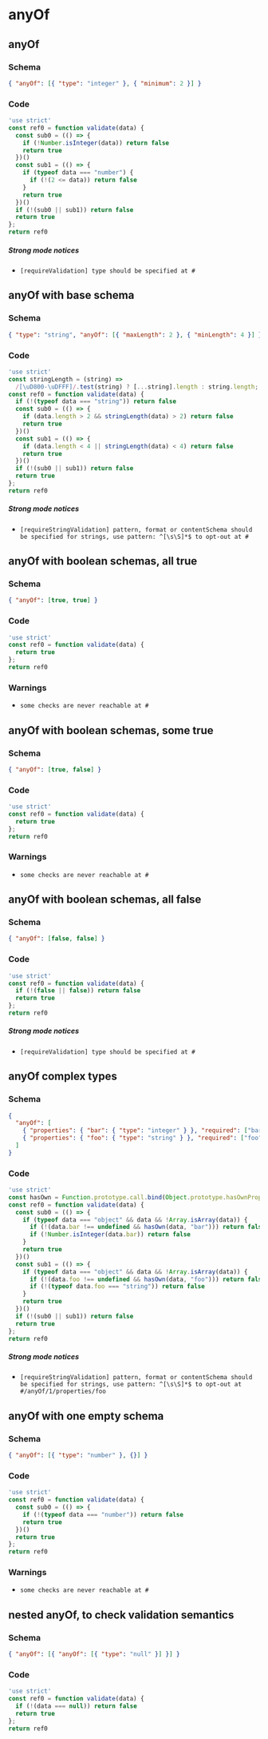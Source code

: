 # anyOf

## anyOf

### Schema

```json
{ "anyOf": [{ "type": "integer" }, { "minimum": 2 }] }
```

### Code

```js
'use strict'
const ref0 = function validate(data) {
  const sub0 = (() => {
    if (!Number.isInteger(data)) return false
    return true
  })()
  const sub1 = (() => {
    if (typeof data === "number") {
      if (!(2 <= data)) return false
    }
    return true
  })()
  if (!(sub0 || sub1)) return false
  return true
};
return ref0
```

##### Strong mode notices

 * `[requireValidation] type should be specified at #`


## anyOf with base schema

### Schema

```json
{ "type": "string", "anyOf": [{ "maxLength": 2 }, { "minLength": 4 }] }
```

### Code

```js
'use strict'
const stringLength = (string) =>
  /[\uD800-\uDFFF]/.test(string) ? [...string].length : string.length;
const ref0 = function validate(data) {
  if (!(typeof data === "string")) return false
  const sub0 = (() => {
    if (data.length > 2 && stringLength(data) > 2) return false
    return true
  })()
  const sub1 = (() => {
    if (data.length < 4 || stringLength(data) < 4) return false
    return true
  })()
  if (!(sub0 || sub1)) return false
  return true
};
return ref0
```

##### Strong mode notices

 * `[requireStringValidation] pattern, format or contentSchema should be specified for strings, use pattern: ^[\s\S]*$ to opt-out at #`


## anyOf with boolean schemas, all true

### Schema

```json
{ "anyOf": [true, true] }
```

### Code

```js
'use strict'
const ref0 = function validate(data) {
  return true
};
return ref0
```

### Warnings

 * `some checks are never reachable at #`


## anyOf with boolean schemas, some true

### Schema

```json
{ "anyOf": [true, false] }
```

### Code

```js
'use strict'
const ref0 = function validate(data) {
  return true
};
return ref0
```

### Warnings

 * `some checks are never reachable at #`


## anyOf with boolean schemas, all false

### Schema

```json
{ "anyOf": [false, false] }
```

### Code

```js
'use strict'
const ref0 = function validate(data) {
  if (!(false || false)) return false
  return true
};
return ref0
```

##### Strong mode notices

 * `[requireValidation] type should be specified at #`


## anyOf complex types

### Schema

```json
{
  "anyOf": [
    { "properties": { "bar": { "type": "integer" } }, "required": ["bar"] },
    { "properties": { "foo": { "type": "string" } }, "required": ["foo"] }
  ]
}
```

### Code

```js
'use strict'
const hasOwn = Function.prototype.call.bind(Object.prototype.hasOwnProperty);
const ref0 = function validate(data) {
  const sub0 = (() => {
    if (typeof data === "object" && data && !Array.isArray(data)) {
      if (!(data.bar !== undefined && hasOwn(data, "bar"))) return false
      if (!Number.isInteger(data.bar)) return false
    }
    return true
  })()
  const sub1 = (() => {
    if (typeof data === "object" && data && !Array.isArray(data)) {
      if (!(data.foo !== undefined && hasOwn(data, "foo"))) return false
      if (!(typeof data.foo === "string")) return false
    }
    return true
  })()
  if (!(sub0 || sub1)) return false
  return true
};
return ref0
```

##### Strong mode notices

 * `[requireStringValidation] pattern, format or contentSchema should be specified for strings, use pattern: ^[\s\S]*$ to opt-out at #/anyOf/1/properties/foo`


## anyOf with one empty schema

### Schema

```json
{ "anyOf": [{ "type": "number" }, {}] }
```

### Code

```js
'use strict'
const ref0 = function validate(data) {
  const sub0 = (() => {
    if (!(typeof data === "number")) return false
    return true
  })()
  return true
};
return ref0
```

### Warnings

 * `some checks are never reachable at #`


## nested anyOf, to check validation semantics

### Schema

```json
{ "anyOf": [{ "anyOf": [{ "type": "null" }] }] }
```

### Code

```js
'use strict'
const ref0 = function validate(data) {
  if (!(data === null)) return false
  return true
};
return ref0
```

